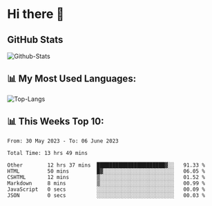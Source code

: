 # Hi there 👋

## GitHub Stats
![Github-Stats](https://github-readme-stats-sigma-five.vercel.app/api?username=ltorson&show_icons=true&theme=radical&count_private=true)

## 📊 My Most Used Languages:
![Top-Langs](https://github-readme-stats-sigma-five.vercel.app/api/top-langs/?username=LTorson&layout=compact&langs_count=10)

## 📊 This Weeks Top 10:
<!--START_SECTION:waka-->

```text
From: 30 May 2023 - To: 06 June 2023

Total Time: 13 hrs 49 mins

Other        12 hrs 37 mins  ██████████████████████▓░░   91.33 %
HTML         50 mins         █▓░░░░░░░░░░░░░░░░░░░░░░░   06.05 %
CSHTML       12 mins         ▒░░░░░░░░░░░░░░░░░░░░░░░░   01.52 %
Markdown     8 mins          ▒░░░░░░░░░░░░░░░░░░░░░░░░   00.99 %
JavaScript   0 secs          ░░░░░░░░░░░░░░░░░░░░░░░░░   00.09 %
JSON         0 secs          ░░░░░░░░░░░░░░░░░░░░░░░░░   00.03 %
```

<!--END_SECTION:waka-->
